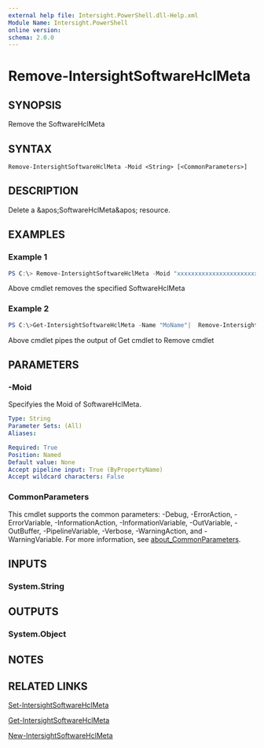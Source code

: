 ```yaml
---
external help file: Intersight.PowerShell.dll-Help.xml
Module Name: Intersight.PowerShell
online version:
schema: 2.0.0
---
```


# Remove-IntersightSoftwareHclMeta

## SYNOPSIS
Remove the SoftwareHclMeta

## SYNTAX

```
Remove-IntersightSoftwareHclMeta -Moid <String> [<CommonParameters>]
```

## DESCRIPTION
Delete a &amp;apos;SoftwareHclMeta&amp;apos; resource.

## EXAMPLES

### Example 1
```powershell
PS C:\> Remove-IntersightSoftwareHclMeta -Moid "xxxxxxxxxxxxxxxxxxxxxxxxxxx"
```
Above cmdlet removes the specified SoftwareHclMeta 

### Example 2
```powershell
PS C:\>Get-IntersightSoftwareHclMeta -Name "MoName"|  Remove-IntersightSoftwareHclMeta
```
Above cmdlet pipes the output of Get cmdlet to Remove cmdlet

## PARAMETERS

### -Moid
Specifyies the Moid of SoftwareHclMeta.

```yaml
Type: String
Parameter Sets: (All)
Aliases:

Required: True
Position: Named
Default value: None
Accept pipeline input: True (ByPropertyName)
Accept wildcard characters: False
```

### CommonParameters
This cmdlet supports the common parameters: -Debug, -ErrorAction, -ErrorVariable, -InformationAction, -InformationVariable, -OutVariable, -OutBuffer, -PipelineVariable, -Verbose, -WarningAction, and -WarningVariable. For more information, see [about_CommonParameters](http://go.microsoft.com/fwlink/?LinkID=113216).

## INPUTS

### System.String

## OUTPUTS

### System.Object
## NOTES

## RELATED LINKS

[Set-IntersightSoftwareHclMeta](./Set-IntersightSoftwareHclMeta.md)

[Get-IntersightSoftwareHclMeta](./Get-IntersightSoftwareHclMeta.md)

[New-IntersightSoftwareHclMeta](./New-IntersightSoftwareHclMeta.md)

